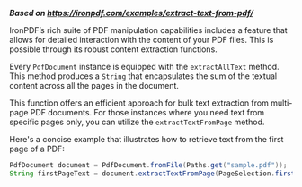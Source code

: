 ***Based on <https://ironpdf.com/examples/extract-text-from-pdf/>***

IronPDF’s rich suite of PDF manipulation capabilities includes a feature that allows for detailed interaction with the content of your PDF files. This is possible through its robust content extraction functions.

Every `PdfDocument` instance is equipped with the `extractAllText` method. This method produces a `String` that encapsulates the sum of the textual content across all the pages in the document.

This function offers an efficient approach for bulk text extraction from multi-page PDF documents. For those instances where you need text from specific pages only, you can utilize the `extractTextFromPage` method.

Here's a concise example that illustrates how to retrieve text from the first page of a PDF:

```java
PdfDocument document = PdfDocument.fromFile(Paths.get("sample.pdf"));  
String firstPageText = document.extractTextFromPage(PageSelection.firstPage());
```